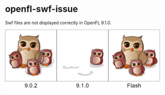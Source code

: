 # openfl-swf-issue

Swf files are not displayed correctly in OpenFL 9.1.0.

![alt text](910issue.png)
